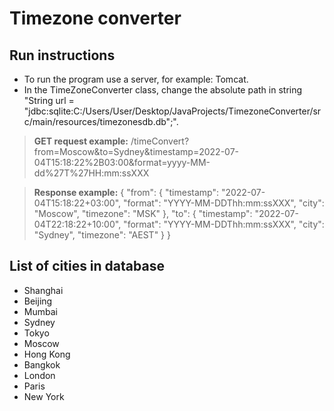 # Timezone converter

## Run instructions

- To run the program use a server, for example: Tomcat.
- In the TimeZoneConverter class, change the absolute path in string "String url = "jdbc:sqlite:C:/Users/User/Desktop/JavaProjects/TimezoneConverter/src/main/resources/timezonesdb.db";".

> **GET request example:**
/timeConvert?from=Moscow&to=Sydney&timestamp=2022-07-04T15:18:22%2B03:00&format=yyyy-MM-dd%27T%27HH:mm:ssXXX

> **Response example:**
{
"from": {
"timestamp": "2022-07-04T15:18:22+03:00",
"format": "YYYY-MM-DDThh:mm:ssXXX",
"city": "Moscow",
"timezone": "MSK"
},
"to": {
"timestamp": "2022-07-04T22:18:22+10:00",
"format": "YYYY-MM-DDThh:mm:ssXXX",
"city": "Sydney",
"timezone": "AEST"
}
}

## List of cities in database

- Shanghai
- Beijing
- Mumbai
- Sydney
- Tokyo
- Moscow
- Hong Kong
- Bangkok
- London
- Paris
- New York
